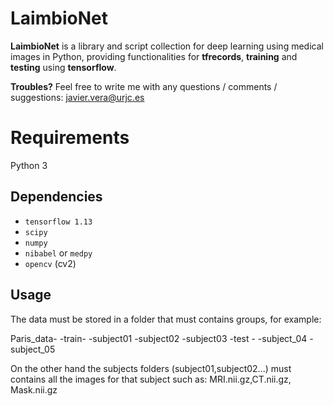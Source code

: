 
LaimbioNet
=============

**LaimbioNet** is a library and script collection for deep learning using medical images in Python, providing functionalities for **tfrecords**, **training** and **testing**
using **tensorflow**.


**Troubles?** Feel free to write me with any questions / comments / suggestions: javier.vera@urjc.es




Requirements
============
Python 3

Dependencies
------------
* `tensorflow 1.13`
* `scipy`
* `numpy`
* `nibabel` or `medpy`
* `opencv` (cv2)



Usage
--------
The data must be stored in a folder that must contains groups, for example:

Paris_data-
          -train-
                -subject01
                -subject02
                -subject03
          -test -
                -subject_04
                -subject_05
              
              
On the other hand the subjects folders (subject01,subject02...) must contains all the images for that subject such as: MRI.nii.gz,CT.nii.gz, Mask.nii.gz

